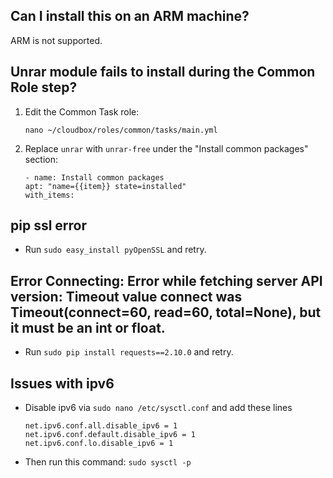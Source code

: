 ## Can I install this on an ARM machine?

  ARM is not supported.

## Unrar module fails to install during the Common Role step?


  1. Edit the Common Task role:

      ```
      nano ~/cloudbox/roles/common/tasks/main.yml
      ```

  1. Replace `unrar` with `unrar-free` under the "Install common packages" section:

      ```
      - name: Install common packages
      apt: "name={{item}} state=installed"
      with_items:

      ```

## pip ssl error

   - Run `sudo easy_install pyOpenSSL` and retry.


## Error Connecting:  Error while fetching server API version: Timeout value connect was Timeout(connect=60, read=60, total=None), but it must be an int or float.

  - Run `sudo pip install requests==2.10.0` and retry.

## Issues with ipv6

  - Disable ipv6 via `sudo nano /etc/sysctl.conf` and add these lines

    ```
    net.ipv6.conf.all.disable_ipv6 = 1
    net.ipv6.conf.default.disable_ipv6 = 1
    net.ipv6.conf.lo.disable_ipv6 = 1
    ```
  - Then run this command: `sudo sysctl -p`
